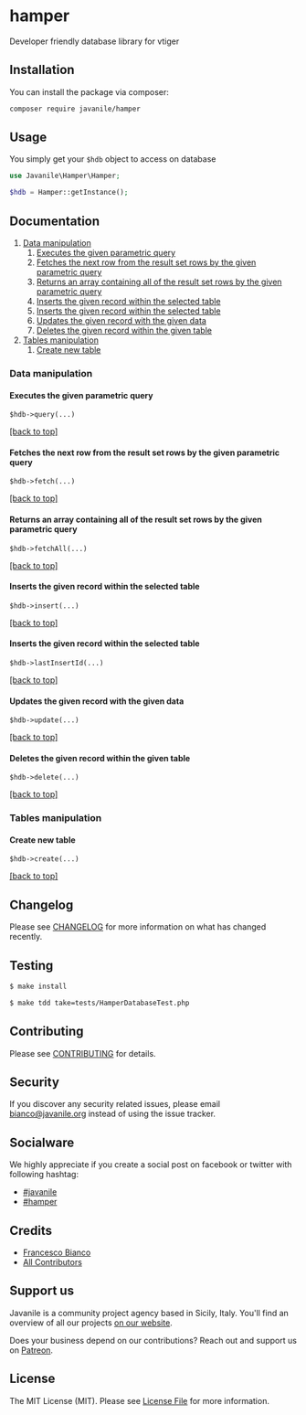 # hamper

Developer friendly database library for vtiger

## Installation

You can install the package via composer:

```bash
composer require javanile/hamper
```

## Usage

You simply get your `$hdb` object to access on database

```php
use Javanile\Hamper\Hamper;

$hdb = Hamper::getInstance();
```

## Documentation

1. [Data manipulation](#Data-manipulation)
    1. [Executes the given parametric query](#Executes-the-given-parametric-query)
    1. [Fetches the next row from the result set rows by the given parametric query](#Fetches-the-next-row-from-the-result-set-rows-by-the-given-parametric-query)
    1. [Returns an array containing all of the result set rows by the given parametric query](#Returns-an-array-containing-all-of-the-result-set-rows-by-the-given-parametric-query)
    1. [Inserts the given record within the selected table](#Inserts-the-given-record-within-the-selected-table)
    1. [Inserts the given record within the selected table](#Inserts-the-given-record-within-the-selected-table)
    1. [Updates the given record with the given data](#Updates-the-given-record-with-the-given-data)
    1. [Deletes the given record within the given table](#Deletes-the-given-record-within-the-given-table)
1. [Tables manipulation](#Tables-manipulation)
    1. [Create new table](#Create-new-table)


### Data manipulation
#### Executes the given parametric query

`$hdb->query(...)`



[[back to top]](#Documentation)

#### Fetches the next row from the result set rows by the given parametric query

`$hdb->fetch(...)`



[[back to top]](#Documentation)

#### Returns an array containing all of the result set rows by the given parametric query

`$hdb->fetchAll(...)`



[[back to top]](#Documentation)

#### Inserts the given record within the selected table

`$hdb->insert(...)`



[[back to top]](#Documentation)

#### Inserts the given record within the selected table

`$hdb->lastInsertId(...)`



[[back to top]](#Documentation)

#### Updates the given record with the given data

`$hdb->update(...)`



[[back to top]](#Documentation)

#### Deletes the given record within the given table

`$hdb->delete(...)`



[[back to top]](#Documentation)

### Tables manipulation
#### Create new table

`$hdb->create(...)`



[[back to top]](#Documentation)



## Changelog

Please see [CHANGELOG](CHANGELOG.md) for more information on what has changed recently.

## Testing

```bash
$ make install
```

```bash
$ make tdd take=tests/HamperDatabaseTest.php 
```

## Contributing

Please see [CONTRIBUTING](CONTRIBUTING.md) for details.

## Security

If you discover any security related issues, please email bianco@javanile.org instead of using the issue tracker.

## Socialware

We highly appreciate if you create a social post on facebook or twitter with following hashtag:

- [#javanile](#Socialware)
- [#hamper](#Socialware)

## Credits

- [Francesco Bianco](https://github.com/francescobianco)
- [All Contributors](../../contributors) 

## Support us

Javanile is a community project agency based in Sicily, Italy. 
You'll find an overview of all our projects [on our website](https://www.javanile.org).

Does your business depend on our contributions? Reach out and support us on [Patreon](https://www.patreon.com/javanile). 

## License

The MIT License (MIT). Please see [License File](LICENSE.md) for more information.

